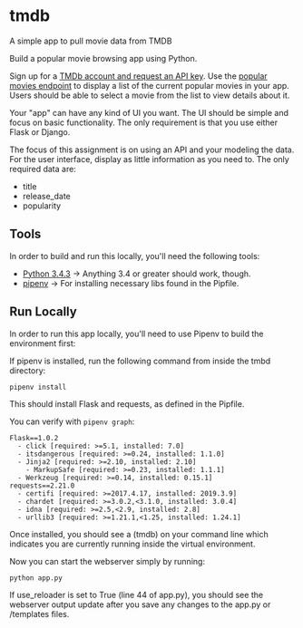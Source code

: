 # tmdb
A simple app to pull movie data from TMDB

Build a popular movie browsing app using Python.

Sign up for a [TMDb account and request an API key](https://www.themoviedb.org/documentation/api?language=en). Use the [popular movies endpoint](https://developers.themoviedb.org/3/movies/get-popular-movies) to display a list of the current popular movies in your app. Users should be able to select a movie from the list to view details about it.

Your "app" can have any kind of UI you want. The UI should be simple and focus on basic functionality. The only requirement is that you use either Flask or Django.

The focus of this assignment is on using an API and your modeling the data. For the user interface, display as little information as you need to. The only required data are:

* title
* release_date
* popularity

## Tools

In order to build and run this locally, you'll need the following tools:

* [Python 3.4.3](https://www.python.org/downloads/release/python-343) -> Anything 3.4 or greater should work, though.
* [pipenv](https://pipenv.readthedocs.io/en/latest/) -> For installing necessary libs found in the Pipfile.

## Run Locally

In order to run this app locally, you'll need to use Pipenv to build the environment first:

If pipenv is installed, run the following command from inside the tmbd directory:

`pipenv install`

This should install Flask and requests, as defined in the Pipfile.

You can verify with `pipenv graph`:

```
Flask==1.0.2
  - click [required: >=5.1, installed: 7.0]
  - itsdangerous [required: >=0.24, installed: 1.1.0]
  - Jinja2 [required: >=2.10, installed: 2.10]
    - MarkupSafe [required: >=0.23, installed: 1.1.1]
  - Werkzeug [required: >=0.14, installed: 0.15.1]
requests==2.21.0
  - certifi [required: >=2017.4.17, installed: 2019.3.9]
  - chardet [required: >=3.0.2,<3.1.0, installed: 3.0.4]
  - idna [required: >=2.5,<2.9, installed: 2.8]
  - urllib3 [required: >=1.21.1,<1.25, installed: 1.24.1]
```

Once installed, you should see a (tmdb) on your command line which indicates you are currently running inside the virtual environment.

Now you can start the webserver simply by running:

`python app.py`

If use_reloader is set to True (line 44 of app.py), you should see the webserver output update after you save any changes to the app.py or /templates files.

